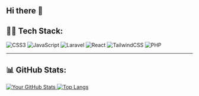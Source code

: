 ## Hi there 👋
## 👨‍💻 Tech Stack:

![CSS3](https://img.shields.io/badge/CSS3-264de4?style=for-the-badge&logo=css3&logoColor=white)
![JavaScript](https://img.shields.io/badge/JavaScript-f7df1e?style=for-the-badge&logo=javascript&logoColor=black)
![Laravel](https://img.shields.io/badge/laravel-FF2D20?style=for-the-badge&logo=laravel&logoColor=white)
![React](https://img.shields.io/badge/react-61DAFB?style=for-the-badge&logo=react&logoColor=black)
![TailwindCSS](https://img.shields.io/badge/TailwindCSS-38B2AC?style=for-the-badge&logo=tailwind-css&logoColor=white)
![PHP](https://img.shields.io/badge/php-777BB4?style=for-the-badge&logo=php&logoColor=white)

---

## 📊 GitHub Stats:

[![Your GitHub Stats](https://github-readme-stats.vercel.app/api?username=elmoussaoui-dev&show_icons=true&theme=radical)
](https://github.com/kami959?tab=stars)
[![Top Langs](https://github-readme-stats.vercel.app/api/top-langs/?username=elmoussaoui-dev&layout=compact&theme=radical)
](https://github.com/kami959?tab=repositories)

<!--
**kami959/kami959** is a ✨ _special_ ✨ repository because its `README.md` (this file) appears on your GitHub profile.

Here are some ideas to get you started:

- 🔭 I’m currently working on ...
- 🌱 I’m currently learning ...
- 👯 I’m looking to collaborate on ...
- 🤔 I’m looking for help with ...
- 💬 Ask me about ...
- 📫 How to reach me: ...
- 😄 Pronouns: ...
- ⚡ Fun fact: ...
-->
